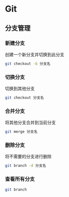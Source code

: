 # Git

## 分支管理

### 新建分支

创建一个新分支并切换到此分支

```sh
git checkout -b 分支名
```

### 切换分支

切换到其他分支

```sh
git checkout 分支名
```

### 合并分支

将其他分支合并到当前分支

```sh
git merge 分支名
```

### 删除分支

将不需要的分支进行删除

```sh
git branch -d 分支名
```

### 查看所有分支

```sh
git branch
```



